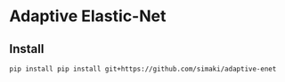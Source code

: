 # Adaptive Elastic-Net

## Install

```sh
pip install pip install git+https://github.com/simaki/adaptive-enet
```
